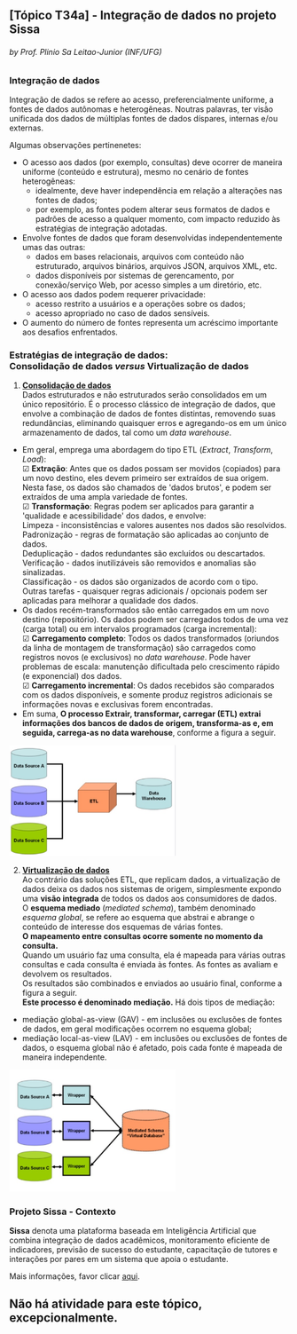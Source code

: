 ## [Tópico T34a] - Integração de dados no projeto Sissa
###### *by Prof. Plinio Sa Leitao-Junior (INF/UFG)*

### Integração de dados

Integração de dados se refere ao acesso, preferencialmente uniforme, a fontes de dados autônomas e heterogêneas. Noutras palavras, ter visão unificada dos dados de múltiplas fontes de dados díspares, internas e/ou externas. 

Algumas observações pertinenetes:
- O acesso aos dados (por exemplo, consultas) deve ocorrer de maneira uniforme (conteúdo e estrutura), mesmo no cenário de fontes heterogêneas:
  - idealmente, deve haver independência em relação a alterações nas fontes de dados;
  - por exemplo, as fontes podem alterar seus formatos de dados e padrões de acesso a qualquer momento, com impacto reduzido às estratégias de integração adotadas.
- Envolve fontes de dados que foram desenvolvidas independentemente umas das outras:
  - dados em bases relacionais, arquivos com conteúdo não estruturado, arquivos binários, arquivos JSON, arquivos XML, etc.
  - dados disponíveis por sistemas de gerencamento, por conexão/serviço Web, por acesso simples a um diretório, etc.
- O acesso aos dados podem requerer privacidade:
  - acesso restrito a usuários e a operações sobre os dados;
  - acesso apropriado no caso de dados sensíveis.
- O aumento do número de fontes representa um acréscimo importante aos desafios enfrentados.

### Estratégias de integração de dados:<br>Consolidação de dados _versus_ Virtualização de dados

1. **<ins>Consolidação de dados</ins>**<br>
Dados estruturados e não estruturados serão consolidados em um único repositório. É o processo clássico de integração de dados, que envolve a combinação de dados de fontes distintas, removendo suas redundâncias, eliminando quaisquer erros e agregando-os em um único armazenamento de dados, tal como um _data warehouse_.<br>
- Em geral, emprega uma abordagem do tipo ETL (_Extract_, _Transform_, _Load_):<br>
&#9745; **Extração**: Antes que os dados possam ser movidos (copiados) para um novo destino, eles devem primeiro ser extraídos de sua origem. Nesta fase, os dados são chamados de 'dados brutos', e podem ser extraídos de uma ampla variedade de fontes.<br>
&#9745; **Transformação**: Regras podem ser aplicados para garantir a 'qualidade e acessibilidade' dos dados, e envolve:<br>
Limpeza - inconsistências e valores ausentes nos dados são resolvidos.<br>
Padronização - regras de formatação são aplicadas ao conjunto de dados.<br>
Deduplicação - dados redundantes são excluídos ou descartados.<br>
Verificação - dados inutilizáveis são removidos e anomalias são sinalizadas.<br>
Classificação - os dados são organizados de acordo com o tipo.<br>
Outras tarefas - quaisquer regras adicionais / opcionais podem ser aplicadas para melhorar a qualidade dos dados.<br>
- Os dados recém-transformados são então carregados em um novo destino (repositório). Os dados podem ser carregados todos de uma vez (carga total) ou em intervalos programados (carga incremental):<br>
&#9745; **Carregamento completo**: Todos os dados transformados (oriundos da linha de montagem de transformação) são carragedos como registros novos (e exclusivos) no _data warehouse_. Pode haver problemas de escala: manutenção dificultada pelo crescimento rápido (e exponencial) dos dados.<br>
&#9745; **Carregamento incremental**: Os dados recebidos são comparados com os dados disponíveis, e somente produz registros adicionais se informações novas e exclusivas forem encontradas.
- Em suma, **O processo Extrair, transformar, carregar (ETL) extrai informações dos bancos de dados de origem, transforma-as e, em seguida, carrega-as no data warehouse**, conforme a figura a seguir.

<img src="../media/fig-integracao-por-consolidacao.jpg" width="300">

2. **<ins>Virtualização de dados</ins>**<br>
Ao contrário das soluções ETL, que replicam dados, a virtualização de dados deixa os dados nos sistemas de origem, simplesmente expondo uma **visão integrada** de todos os dados aos consumidores de dados.<br>O **esquema mediado** (_mediated schema_), também denominado _esquema global_, se refere ao esquema que abstrai e abrange o conteúdo de interesse dos esquemas de várias fontes.<br>**O mapeamento entre consultas ocorre somente no momento da consulta.**<br>Quando um usuário faz uma consulta, ela é mapeada para várias outras consultas e cada consulta é enviada às fontes. As fontes as avaliam e devolvem os resultados.<br>Os resultados são combinados e enviados ao usuário final, conforme a figura a seguir.<br>**Este processo é denominado mediação.** Há dois tipos de mediação:
- mediação global-as-view (GAV) - em inclusões ou exclusões de fontes de dados, em geral modificações ocorrem no esquema global;
- mediação local-as-view (LAV) - em inclusões ou exclusões de fontes de dados, o esquema global não é afetado, pois cada fonte é mapeada de maneira independente.

<img src="../media/fig-integracao-por-virtualizacao.jpg" width="300">

### Projeto Sissa - Contexto

**Sissa** denota uma plataforma baseada em Inteligência Artificial que combina integração de dados acadêmicos, monitoramento eficiente de indicadores, previsão de sucesso do estudante, capacitação de tutores e interações por pares em um sistema que apoia o estudante.

Mais informações, favor clicar [aqui](https://sissa.ufg.br/).

## Não há atividade para este tópico, excepcionalmente.
